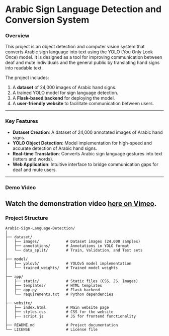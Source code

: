 # Arabic Sign Language Detection and Conversion System

### **Overview**
This project is an object detection and computer vision system that converts Arabic sign language into text using the YOLO (You Only Look Once) model. It is designed as a tool for improving communication between deaf and mute individuals and the general public by translating hand signs into readable text. 

The project includes:
1. A **dataset** of 24,000 images of Arabic hand signs.
2. A trained YOLO model for sign language detection.
3. A **Flask-based backend** for deploying the model.
4. A **user-friendly website** to facilitate communication between users.

---

### **Key Features**
- **Dataset Creation**: A dataset of 24,000 annotated images of Arabic hand signs. 
- **YOLO Object Detection**: Model implementation for high-speed and accurate detection of Arabic hand signs.
- **Real-time Translation**: Converts Arabic sign language gestures into text (letters and words).
- **Web Application**: Intuitive interface to bridge communication gaps for deaf and mute users.

---
### **Demo Video**

Watch the demonstration video [here on Vimeo](https://vimeo.com/997408283).
----
### **Project Structure**
```plaintext
Arabic-Sign-Language-Detection/
│
├── dataset/
│   ├── images/            # Dataset images (24,000 samples)
│   ├── annotations/       # Annotations in YOLO format
│   └── data_split/        # Train, Validation, and Test sets
│
├── model/
│   ├── yolov5/            # YOLOv5 model implementation
│   └── trained_weights/   # Trained model weights
│
├── app/
│   ├── static/            # Static files (CSS, JS, Images)
│   ├── templates/         # HTML templates
│   ├── app.py             # Flask backend
│   └── requirements.txt   # Python dependencies
│
├── website/
│   ├── index.html         # Main website page
│   ├── styles.css         # CSS for the website
│   ├── script.js          # JS for frontend functionality
│
├── README.md              # Project documentation
└── LICENSE                # License file



